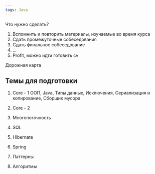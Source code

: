 ```yaml
---
tags: Java 
--- 
```

Что нужно сделать?
1. Вспомнить и повторить материалы, изучаемые во время курса
2. Сдать промежуточные собеседования
3. Сдать финальное собеседование
4. ...
5. Profit, можно идти готовить cv 

Дорожная карта


## Темы для подготовки
1. Core - 1
	ООП, Java,  Типы данных, Исключения, Сериализация и копирование, Сборщик мусора

1. Core - 2

3. Многопоточность

5. SQL

7. Hibernate

9. Spring

11. Паттерны

13. Алгоритмы




